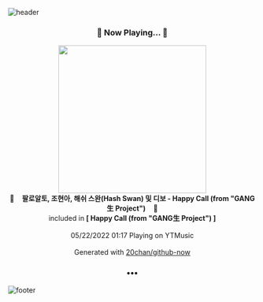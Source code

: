 ![header](https://capsule-render.vercel.app/api?type=wave&height=170&section=header&text=Hi.%20I'm%20SHIFT&fontColor=090707&fontAlignX=45&fontAlignY=65&fontSize=100)

<h3 align="center">🎵 Now Playing... 🎵</h3>
<p align="center">
  <a href="https://music.youtube.com/watch?v=3cfxUqfkcM4">
    <img width="300" src="https://lh3.googleusercontent.com/o0-tMqhTIpoQrFLiXDCJn5SkDdR6tkMH7QTZf587sCBLOhwGHcqDiBj3FQlRFiNOc8g-IZYElgyWL40">
  </a>
  <br>
  🎵&nbsp&nbsp&nbsp <b>팔로알토, 조현아, 해쉬 스완(Hash Swan) 및 디보 - Happy Call (from "GANG生 Project")</b> &nbsp&nbsp&nbsp🎵
  <br>
  included in <b>[ Happy Call (from "GANG生 Project") ]</b>
  
  <br />
  <br />
  05/22/2022 01:17 Playing on YTMusic
  <br />
  <br />
  Generated with <a href="https://github.com/20chan/github-now">20chan/github-now</a>
</p>

<h3 align="center">•••</h3>

![footer](https://capsule-render.vercel.app/api?type=wave&height=150&section=footer)
